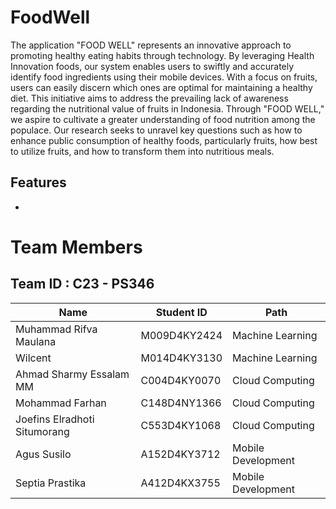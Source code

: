 <h1>FoodWell</h1>
The application "FOOD WELL" represents an innovative approach to promoting healthy eating habits through technology. By leveraging Health Innovation foods, our system enables users to swiftly and accurately identify food ingredients using their mobile devices. With a focus on fruits, users can easily discern which ones are optimal for maintaining a healthy diet. This initiative aims to address the prevailing lack of awareness regarding the nutritional value of fruits in Indonesia. Through "FOOD WELL," we aspire to cultivate a greater understanding of food nutrition among the populace. Our research seeks to unravel key questions such as how to enhance public consumption of healthy foods, particularly fruits, how best to utilize fruits, and how to transform them into nutritious meals.

## Features
- 

# Team Members

## Team ID : C23 - PS346

<div align="center">

| Name                          | Student ID  | Path                 |
| ----------------------------- | ----------- | -------------------- |
| Muhammad Rifva Maulana        | M009D4KY2424 | Machine Learning    |
| Wilcent                       | M014D4KY3130 | Machine Learning    |
| Ahmad Sharmy Essalam MM       | C004D4KY0070 | Cloud Computing     |
| Mohammad Farhan               | C148D4NY1366 | Cloud Computing     |
| Joefins Elradhoti Situmorang  | C553D4KY1068 | Cloud Computing     |
| Agus Susilo                   | A152D4KY3712 | Mobile Development  |
| Septia Prastika               | A412D4KX3755 | Mobile Development  |

</div>
